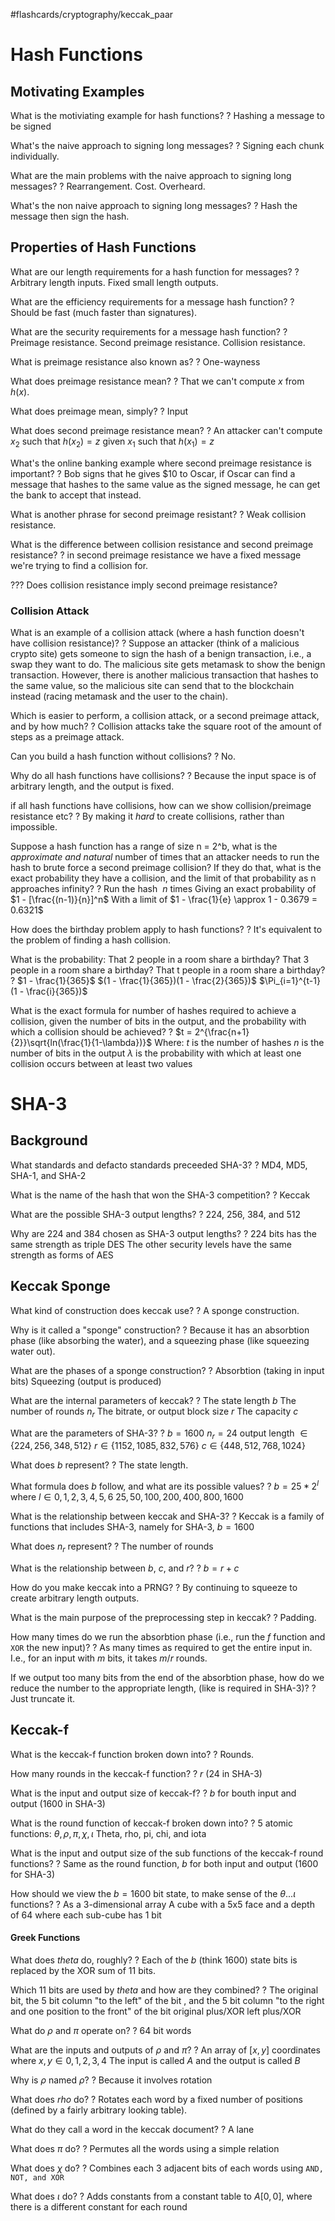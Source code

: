 #flashcards/cryptography/keccak_paar

# Hash Functions

## Motivating Examples

What is the motiviating example for hash functions?
?
Hashing a message to be signed
<!--SR:2022-11-11,15,250-->

What's the naive approach to signing long messages?
?
Signing each chunk individually.
<!--SR:2022-11-10,14,250-->

What are the main problems with the naive approach to signing long messages?
?
Rearrangement.
Cost.
Overheard.
<!--SR:2022-10-31,8,250-->

What's the non naive approach to signing long messages?
?
Hash the message then sign the hash.
<!--SR:2022-11-04,11,250-->

## Properties of Hash Functions

What are our length requirements for a hash function for messages?
?
Arbitrary length inputs.
Fixed small length outputs.
<!--SR:2022-11-07,12,250-->

What are the efficiency requirements for a message hash function?
?
Should be fast (much faster than signatures).
<!--SR:2022-11-03,10,250-->

What are the security requirements for a message hash function?
?
Preimage resistance.
Second preimage resistance.
Collision resistance.
<!--SR:2022-10-29,6,230-->

What is preimage resistance also known as?
?
One-wayness
<!--SR:2022-10-29,6,230-->

What does preimage resistance mean?
?
That we can't compute $x$ from $h(x)$.
<!--SR:2022-11-03,10,250-->

What does preimage mean, simply?
?
Input
<!--SR:2022-11-01,9,250-->

What does second preimage resistance mean?
?
An attacker can't compute $x_2$ such that $h(x_2) = z$ given $x_1$ such that $h(x_1) = z$
<!--SR:2022-11-05,12,250-->

What's the online banking example where second preimage resistance is important?
?
Bob signs that he gives $10 to Oscar, if Oscar can find a message that hashes to the same value as the signed message, he can get the bank to accept that instead.
<!--SR:2022-11-10,16,270-->

What is another phrase for second preimage resistant?
?
Weak collision resistance.
<!--SR:2022-11-03,10,250-->

What is the difference between collision resistance and second preimage resistance?
?
in second preimage resistance we have a fixed message we're trying to find a collision for.
<!--SR:2022-11-06,11,250-->

??? Does collision resistance imply second preimage resistance?

### Collision Attack

What is an example of a collision attack (where a hash function doesn't have collision resistance)?
?
Suppose an attacker (think of a malicious crypto site) gets someone to sign the hash of a benign transaction, i.e., a swap they want to do. The malicious site gets metamask to show the benign transaction. However, there is another malicious transaction that hashes to the same value, so the malicious site can send that to the blockchain instead (racing metamask and the user to the chain).
<!--SR:2022-11-04,11,250-->

Which is easier to perform, a collision attack, or a second preimage attack, and by how much?
?
Collision attacks take the square root of the amount of steps as a preimage attack.
<!--SR:2022-11-01,9,250-->

Can you build a hash function without collisions?
?
No.
<!--SR:2022-10-29,6,250-->

Why do all hash functions have collisions?
?
Because the input space is of arbitrary length, and the output is fixed.
<!--SR:2022-11-05,12,250-->

if all hash functions have collisions, how can we show collision/preimage resistance etc?
?
By making it *hard* to create collisions, rather than impossible.
<!--SR:2022-11-05,12,250-->

Suppose a hash function has a range of size n = 2^b, what is the *approximate and natural* number of times that an attacker needs to run the hash to brute force a second preimage collision? If they do that, what is the exact probability they have  a collision, and the limit of that probability as n approaches infinity?
?
Run the hash $~n$ times
Giving an exact probability of $1 - [\frac{(n-1)}{n}]^n$ 
With a limit of $1 - \frac{1}{e} \approx 1 - 0.3679 = 0.6321$
<!--SR:2022-11-01,8,230-->

How does the birthday problem apply to hash functions?
?
It's equivalent to the problem of finding a hash collision.
<!--SR:2022-10-28,6,250-->

What is the probability:
That 2 people in a room share a birthday?
That 3 people in a room share a birthday?
That t people in a room share a birthday?
?
$1 - \frac{1}{365}$
$(1 - \frac{1}{365})(1 - \frac{2}{365})$
$\Pi_{i=1}^{t-1}(1 - \frac{i}{365})$
<!--SR:2022-11-01,7,210-->

What is the exact formula for number of hashes required to achieve a collision, given the number of bits in the output, and the probability with which a collision should be achieved?
?
$t = 2^{\frac{n+1}{2}}\sqrt{ln(\frac{1}{1-\lambda})}$
Where: 
	$t$ is the number of hashes
	$n$ is the number of bits in the output
	$\lambda$ is the probability with which at least one collision occurs between at least two values
<!--SR:2022-10-30,6,230-->


# SHA-3

## Background

What standards and defacto standards preceeded SHA-3?
?
MD4, MD5, SHA-1, and SHA-2
<!--SR:2022-11-07,12,250-->

What is the name of the hash that won the SHA-3 competition?
?
Keccak
<!--SR:2022-11-04,11,250-->

What are the possible SHA-3 output lengths?
?
224, 256, 384, and 512
<!--SR:2022-11-02,9,230-->

Why are 224 and 384 chosen as SHA-3 output lengths?
?
224 bits has the same strength as triple DES
The other security levels have the same strength as forms of AES
<!--SR:2022-11-03,10,250-->

## Keccak Sponge

What kind of construction does keccak use?
?
A sponge construction.
<!--SR:2022-11-09,13,250-->

Why is it called a "sponge" construction?
?
Because it has an absorbtion phase (like absorbing the water), and a squeezing phase (like squeezing water out).
<!--SR:2022-10-28,6,250-->

What are the phases of a sponge construction?
?
Absorbtion (taking in input bits)
Squeezing (output is produced)
<!--SR:2022-11-06,11,250-->

What are the internal parameters of keccak?
?
The state length $b$ 
The number of rounds $n_r$
The bitrate, or output block size $r$
The capacity $c$
<!--SR:2022-10-29,6,230-->

What are the parameters of SHA-3?
?
$b = 1600$
$n_r = 24$
output length $\in \{224, 256, 348, 512\}$
$r \in \{1152, 1085, 832, 576\}$
$c \in \{448, 512, 768, 1024\}$
<!--SR:2022-10-28,3,150-->

What does $b$ represent?
?
The state length.
<!--SR:2022-10-31,5,230-->

What formula does $b$ follow, and what are its possible values?
?
$b = 25 * 2^l$ where $l \in {0,1,2,3,4,5,6}$
${25, 50, 100, 200, 400, 800, 1600}$
<!--SR:2022-10-29,6,230-->

What is the relationship between keccak and SHA-3?
?
Keccak is a family of functions that includes SHA-3, namely for SHA-3, $b=1600$
<!--SR:2022-11-03,10,250-->

What does $n_r$ represent?
?
The number of rounds
<!--SR:2022-11-04,11,250-->

What is the relationship between $b$, $c$, and $r$?
?
$b = r + c$
<!--SR:2022-10-30,7,250-->

How do you make keccak into a PRNG?
?
By continuing to squeeze to create arbitrary length outputs.
<!--SR:2022-11-09,13,250-->

What is the main purpose of the preprocessing step in keccak?
?
Padding.
<!--SR:2022-11-08,12,250-->

How many times do we run the absorbtion phase (i.e., run the $f$ function and `XOR` the new input)?
?
As many times as required to get the entire input in.
I.e., for an input with $m$ bits, it takes $m/r$ rounds.
<!--SR:2022-10-30,7,250-->

If we output too many bits from the end of the absorbtion phase, how do we reduce the number to the appropriate length, (like is required in SHA-3)?
?
Just truncate it.
<!--SR:2022-11-05,12,250-->

## Keccak-f

What is the keccak-f function broken down into?
?
Rounds.
<!--SR:2022-11-04,11,250-->

How many rounds in the keccak-f function?
?
$r$ (24 in SHA-3)
<!--SR:2022-11-01,9,250-->

What is the input and output size of keccak-f?
?
$b$ for bouth input and output (1600 in SHA-3)
<!--SR:2022-10-31,8,250-->

What is the round function of keccak-f broken down into?
?
5 atomic functions:
$\theta, \rho, \pi, \chi, \iota$
Theta, rho, pi, chi, and iota
<!--SR:2022-10-30,5,190-->

What is the input and output size of the sub functions of the keccak-f round functions?
?
Same as the round function, $b$ for both input and output (1600 for SHA-3)
<!--SR:2022-11-02,10,250-->

How should we view the $b = 1600$ bit state, to make sense of the $\theta ... \iota$ functions?
?
As a 3-dimensional array
A cube with a 5x5 face and a depth of 64 where each sub-cube has 1 bit
<!--SR:2022-11-07,12,250-->

#### Greek Functions

What does $theta$ do, roughly?
?
Each of the $b$ (think $1600$) state bits is replaced by the XOR sum of 11 bits.
<!--SR:2022-10-31,7,230-->

Which 11 bits are used by $theta$ and how are they combined?
?
The original bit, the 5 bit column "to the left" of the bit  , and the 5 bit column "to the right and one position to the front" of the bit
original plus/XOR left plus/XOR
<!--SR:2022-11-02,10,250-->

What do $\rho$ and $\pi$ operate on?
?
64 bit words
<!--SR:2022-10-31,8,250-->

 What are the inputs and outputs of $\rho$ and $\pi$?
 ?
 An array of $[x,y]$ coordinates where $x,y \in 0,1,2,3,4$
The input is called $A$ and the output is called $B$

Why is $\rho$ named $\rho$?
?
Because it involves rotation
<!--SR:2022-11-02,10,250-->

What does $rho$ do?
?
Rotates each word by a fixed number of positions (defined by a fairly arbitrary looking table).
<!--SR:2022-10-28,6,250-->

What do they call a word in the keccak document?
?
A lane
<!--SR:2022-10-29,6,250-->

What does $\pi$ do?
?
Permutes all the words using a simple relation
<!--SR:2022-10-30,5,230-->

What does $\chi$ do?
?
Combines each 3 adjacent bits of each words using `AND, NOT, and XOR`
<!--SR:2022-10-31,6,230-->

What does $\iota$ do?
?
Adds constants from a constant table to $A[0,0]$, where there is a different constant for each round
<!--SR:2022-11-01,7,210-->




